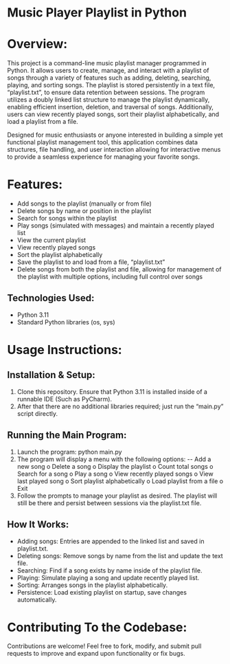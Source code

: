# Music Player Playlist in Python

# Overview:

This project is a command-line music playlist manager programmed in Python. It allows users to create, manage, and interact with a playlist of songs through a variety of features such as adding, deleting, searching, playing, and sorting songs. The playlist is stored persistently in a text file, “playlist.txt”, to ensure data retention between sessions. The program utilizes a doubly linked list structure to manage the playlist dynamically, enabling efficient insertion, deletion, and traversal of songs. Additionally, users can view recently played songs, sort their playlist alphabetically, and load a playlist from a file.

Designed for music enthusiasts or anyone interested in building a simple yet functional playlist management tool, this application combines data structures, file handling, and user interaction allowing for interactive menus to provide a seamless experience for managing your favorite songs.

# Features:
- Add songs to the playlist (manually or from file)
- Delete songs by name or position in the playlist
- Search for songs within the playlist
- Play songs (simulated with messages) and maintain a recently played list
- View the current playlist
- View recently played songs
- Sort the playlist alphabetically
- Save the playlist to and load from a file, “playlist.txt”
- Delete songs from both the playlist and file, allowing for management of the playlist with multiple options, including full control over songs

## Technologies Used:
- Python 3.11
- Standard Python libraries (os, sys)

# Usage Instructions:

## Installation & Setup:
1.	Clone this repository. Ensure that Python 3.11 is installed inside of a runnable IDE (Such as PyCharm).
2.	After that there are no additional libraries required; just run the “main.py” script directly.

## Running the Main Program:
1.	Launch the program: python main.py
2.	The program will display a menu with the following options:
-- Add a new song
o	Delete a song
o	Display the playlist
o	Count total songs
o	Search for a song
o	Play a song
o	View recently played songs
o	View last played song
o	Sort playlist alphabetically
o	Load playlist from a file
o	Exit
3.	Follow the prompts to manage your playlist as desired. The playlist will still be there and persist between sessions via the playlist.txt file.

## How It Works:
- Adding songs: Entries are appended to the linked list and saved in playlist.txt.
- Deleting songs: Remove songs by name from the list and update the text file.
- Searching: Find if a song exists by name inside of the playlist file.
- Playing: Simulate playing a song and update recently played list.
- Sorting: Arranges songs in the playlist alphabetically.
- Persistence: Load existing playlist on startup, save changes automatically.

# Contributing To the Codebase:
Contributions are welcome! Feel free to fork, modify, and submit pull requests to improve and expand upon functionality or fix bugs.
